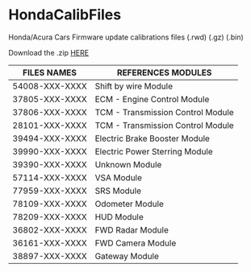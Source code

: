 # HondaCalibFiles
Honda/Acura Cars Firmware update calibrations files (.rwd) (.gz) (.bin)

Download the .zip [HERE](https://github.com/bouletmarc/HondaCalibFiles/archive/refs/heads/main.zip)

| FILES NAMES | REFERENCES MODULES |
|------|---------|
| 54008-XXX-XXXX | Shift by wire Module |
| 37805-XXX-XXXX | ECM - Engine Control Module |
| 37806-XXX-XXXX | TCM - Transmission Control Module |
| 28101-XXX-XXXX | TCM - Transmission Control Module |
| 39494-XXX-XXXX | Electric Brake Booster Module |
| 39990-XXX-XXXX | Electric Power Sterring Module |
| 39390-XXX-XXXX | Unknown Module |
| 57114-XXX-XXXX | VSA Module |
| 77959-XXX-XXXX | SRS Module |
| 78109-XXX-XXXX | Odometer Module |
| 78209-XXX-XXXX | HUD Module |
| 36802-XXX-XXXX | FWD Radar Module |
| 36161-XXX-XXXX | FWD Camera Module |
| 38897-XXX-XXXX | Gateway Module |
